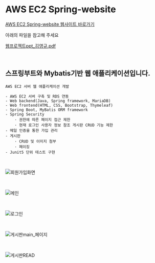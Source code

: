 AWS EC2 Spring-website
===

[AWS EC2 Spring-website 웹사이트 바로가기](http://ec2-52-78-48-191.ap-northeast-2.compute.amazonaws.com:8090/)

아래의 파일을 참고해 주세요

[웹프로젝트ppt_김영규.pdf](https://github.com/KimYoungQ/study/files/6116016/ppt_.pdf)

<br/>

스프링부트와 Mybatis기반 웹 애플리케이션입니다.
---

    AWS EC2 서버 웹 애플리케이션 개발
    
    - AWS EC2 서버 구축 및 RDS 연동
    - Web backend(Java, Spring framework, MariaDB)
    - Web frontend(HTML, CSS, Bootstrap, Thymeleaf)
    - Spring Boot, MyBatis ORM framework
    - Spring Security
        · 권한에 따른 페이지 접근 제한
        · 현재 로그인 사용자 정보 참조 게시판 CRUD 기능 제한
    - 메일 인증을 통한 가입 관리
    - 게시판
        · CRUD 및 이미지 첨부
        · 페이징
    - Junit5 단위 테스트 구현

<br/>

![회원가입화면](https://user-images.githubusercontent.com/45932388/109648124-93854a00-7b9d-11eb-9760-706daf8ce0cb.PNG)

<br/>

![메인](https://user-images.githubusercontent.com/45932388/109648263-c3345200-7b9d-11eb-91f4-dad94d70cca0.PNG)

<br/>

![로그인](https://user-images.githubusercontent.com/45932388/109660589-63917300-7bac-11eb-9994-ff9f6e9eb033.PNG)

<br/>

![게시판main_페이지](https://user-images.githubusercontent.com/45932388/108797721-34d53480-75cf-11eb-8dc1-4bfbd61d648e.PNG)

<br/>

![게시판READ](https://user-images.githubusercontent.com/45932388/110634567-70861600-81ed-11eb-98b1-18c2ea46ac46.PNG)


        
   
